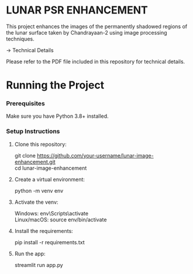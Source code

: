 # LUNAR PSR ENHANCEMENT
This project enhances the images of the permanently shadowed regions of the lunar surface taken by Chandrayaan-2 using image processing techniques.

-> Technical Details

Please refer to the PDF file included in this repository for technical details.

# Running the Project

### Prerequisites

Make sure you have Python 3.8+ installed.  

### Setup Instructions

1. Clone this repository:
   
   git clone https://github.com/your-username/lunar-image-enhancement.git<br>
   cd lunar-image-enhancement
   
3. Create a virtual environment:
   
   python -m venv env

4. Activate the venv:
   
   Windows: env\Scripts\activate<br>
   Linux/macOS: source env/bin/activate
   

6. Install the requirements:

   pip install -r requirements.txt

7. Run the app:

   streamlit run app.py


